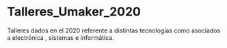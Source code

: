 # Talleres_Umaker_2020
Talleres dados en el 2020 referente a distintas tecnologías como asociados a electrónica , sistemas e informática.
